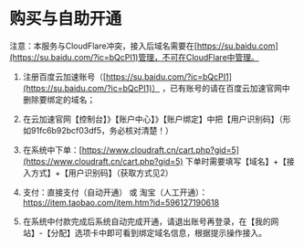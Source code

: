 # 购买与自助开通

注意：本服务与CloudFlare冲突，接入后域名需要在[https://su.baidu.com](https://su.baidu.com/?ic=bQcPI1)管理，不可在CloudFlare中管理。

1. 注册百度云加速账号（[https://su.baidu.com/?ic=bQcPI1](https://su.baidu.com/?ic=bQcPI1)） ，已有账号的请在百度云加速官网中删除要绑定的域名；

2. 在云加速官网【控制台】》【账户中心】》【账户绑定】中把【用户识别码】（形如91fc6b92bcf03df5，务必核对清楚！）

3. 在系统中下单：[https://www.cloudraft.cn/cart.php?gid=5](https://www.cloudraft.cn/cart.php?gid=5) 下单时需要填写【域名】+【接入方式】+【用户识别码】（获取方式见2）

4. 支付：直接支付（自动开通） 或 淘宝（人工开通）：[https://item.taobao.com/item.htm?id=596127190618 ](https://item.taobao.com/item.htm?id=596127190618%20)

5. 在系统中付款完成后系统自动完成开通，请退出账号再登录，在【我的网站】-【分配】选项卡中即可看到绑定域名信息，根据提示操作接入。

